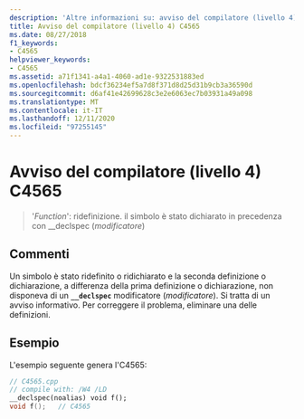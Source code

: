 ```yaml
---
description: 'Altre informazioni su: avviso del compilatore (livello 4) C4565'
title: Avviso del compilatore (livello 4) C4565
ms.date: 08/27/2018
f1_keywords:
- C4565
helpviewer_keywords:
- C4565
ms.assetid: a71f1341-a4a1-4060-ad1e-9322531883ed
ms.openlocfilehash: bdcf36234ef5a7d8f371d8d25d31b9cb3a36590d
ms.sourcegitcommit: d6af41e42699628c3e2e6063ec7b03931a49a098
ms.translationtype: MT
ms.contentlocale: it-IT
ms.lasthandoff: 12/11/2020
ms.locfileid: "97255145"
---
```

# <a name="compiler-warning-level-4-c4565"></a>Avviso del compilatore (livello 4) C4565

> '*Function*': ridefinizione. il simbolo è stato dichiarato in precedenza con __declspec (*modificatore*)

## <a name="remarks"></a>Commenti

Un simbolo è stato ridefinito o ridichiarato e la seconda definizione o dichiarazione, a differenza della prima definizione o dichiarazione, non disponeva di un **`__declspec`** modificatore (*modificatore*). Si tratta di un avviso informativo. Per correggere il problema, eliminare una delle definizioni.

## <a name="example"></a>Esempio

L'esempio seguente genera l'C4565:

```cpp
// C4565.cpp
// compile with: /W4 /LD
__declspec(noalias) void f();
void f();   // C4565
```
